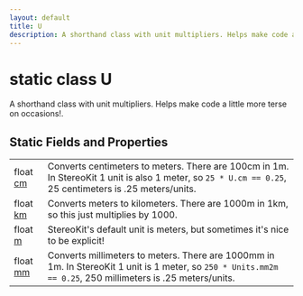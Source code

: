 ```yaml
---
layout: default
title: U
description: A shorthand class with unit multipliers. Helps make code a little more terse on occasions!.
---
```

# static class U

A shorthand class with unit multipliers. Helps make code a
little more terse on occasions!.

## Static Fields and Properties

|  |  |
|--|--|
|float [cm]({{site.url}}/Pages/StereoKit/U/cm.html)|Converts centimeters to meters. There are 100cm in 1m. In StereoKit 1 unit is also 1 meter, so `25 * U.cm == 0.25`, 25 centimeters is .25 meters/units.|
|float [km]({{site.url}}/Pages/StereoKit/U/km.html)|Converts meters to kilometers. There are 1000m in 1km, so this just multiplies by 1000.|
|float [m]({{site.url}}/Pages/StereoKit/U/m.html)|StereoKit's default unit is meters, but sometimes it's nice to be explicit!|
|float [mm]({{site.url}}/Pages/StereoKit/U/mm.html)|Converts millimeters to meters. There are 1000mm in 1m. In StereoKit 1 unit is 1 meter, so `250 * Units.mm2m == 0.25`, 250 millimeters is .25 meters/units.|

